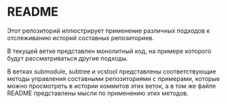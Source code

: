 # README 

Этот репозиторий иллюстрирует применение различных подходов к отслеживанию историй составных репозиториев.

В текущей ветке представлен монолитный код, на примере которого будут рассматриваться другие подходы.

В ветках submodule, subtree и vcstool представлены соответствующие методы управления составными репозиториями с примерами, которые можно просмотреть в истории коммитов этих веток, а в том же файле README представлены мысли по применению этих методов.
